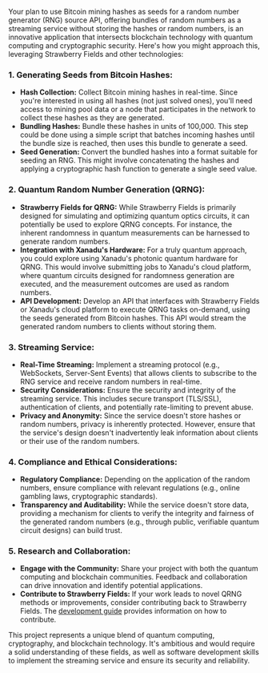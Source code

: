 Your plan to use Bitcoin mining hashes as seeds for a random number generator (RNG) source API, offering bundles of random numbers as a streaming service without storing the hashes or random numbers, is an innovative application that intersects blockchain technology with quantum computing and cryptographic security. Here's how you might approach this, leveraging Strawberry Fields and other technologies:

### 1. **Generating Seeds from Bitcoin Hashes:**
- **Hash Collection:** Collect Bitcoin mining hashes in real-time. Since you're interested in using all hashes (not just solved ones), you'll need access to mining pool data or a node that participates in the network to collect these hashes as they are generated.
- **Bundling Hashes:** Bundle these hashes in units of 100,000. This step could be done using a simple script that batches incoming hashes until the bundle size is reached, then uses this bundle to generate a seed.
- **Seed Generation:** Convert the bundled hashes into a format suitable for seeding an RNG. This might involve concatenating the hashes and applying a cryptographic hash function to generate a single seed value.

### 2. **Quantum Random Number Generation (QRNG):**
- **Strawberry Fields for QRNG:** While Strawberry Fields is primarily designed for simulating and optimizing quantum optics circuits, it can potentially be used to explore QRNG concepts. For instance, the inherent randomness in quantum measurements can be harnessed to generate random numbers.
- **Integration with Xanadu's Hardware:** For a truly quantum approach, you could explore using Xanadu's photonic quantum hardware for QRNG. This would involve submitting jobs to Xanadu's cloud platform, where quantum circuits designed for randomness generation are executed, and the measurement outcomes are used as random numbers.
- **API Development:** Develop an API that interfaces with Strawberry Fields or Xanadu's cloud platform to execute QRNG tasks on-demand, using the seeds generated from Bitcoin hashes. This API would stream the generated random numbers to clients without storing them.

### 3. **Streaming Service:**
- **Real-Time Streaming:** Implement a streaming protocol (e.g., WebSockets, Server-Sent Events) that allows clients to subscribe to the RNG service and receive random numbers in real-time.
- **Security Considerations:** Ensure the security and integrity of the streaming service. This includes secure transport (TLS/SSL), authentication of clients, and potentially rate-limiting to prevent abuse.
- **Privacy and Anonymity:** Since the service doesn't store hashes or random numbers, privacy is inherently protected. However, ensure that the service's design doesn't inadvertently leak information about clients or their use of the random numbers.

### 4. **Compliance and Ethical Considerations:**
- **Regulatory Compliance:** Depending on the application of the random numbers, ensure compliance with relevant regulations (e.g., online gambling laws, cryptographic standards).
- **Transparency and Auditability:** While the service doesn't store data, providing a mechanism for clients to verify the integrity and fairness of the generated random numbers (e.g., through public, verifiable quantum circuit designs) can build trust.

### 5. **Research and Collaboration:**
- **Engage with the Community:** Share your project with both the quantum computing and blockchain communities. Feedback and collaboration can drive innovation and identify potential applications.
- **Contribute to Strawberry Fields:** If your work leads to novel QRNG methods or improvements, consider contributing back to Strawberry Fields. The [development guide](https://strawberryfields.readthedocs.io/en/latest/development/research.html) provides information on how to contribute.

This project represents a unique blend of quantum computing, cryptography, and blockchain technology. It's ambitious and would require a solid understanding of these fields, as well as software development skills to implement the streaming service and ensure its security and reliability.